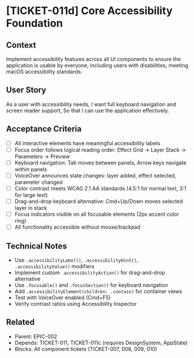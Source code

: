 # [TICKET-011d] Core Accessibility Foundation

## Context
Implement accessibility features across all UI components to ensure the application is usable by everyone, including users with disabilities, meeting macOS accessibility standards.

## User Story
As a user with accessibility needs,
I want full keyboard navigation and screen reader support,
So that I can use the application effectively.

## Acceptance Criteria
- [ ] All interactive elements have meaningful accessibility labels
- [ ] Focus order follows logical reading order: Effect Grid → Layer Stack → Parameters → Preview
- [ ] Keyboard navigation: Tab moves between panels, Arrow keys navigate within panels
- [ ] VoiceOver announces state changes: layer added, effect selected, parameter changed
- [ ] Color contrast meets WCAG 2.1 AA standards (4.5:1 for normal text, 3:1 for large text)
- [ ] Drag-and-drop keyboard alternative: Cmd+Up/Down moves selected layer in stack
- [ ] Focus indicators visible on all focusable elements (2px accent color ring)
- [ ] All functionality accessible without mouse/trackpad

## Technical Notes
- Use `.accessibilityLabel()`, `.accessibilityHint()`, `.accessibilityValue()` modifiers
- Implement custom `.accessibilityAction()` for drag-and-drop alternative
- Use `.focusable()` and `.focusSection()` for keyboard navigation
- Add `.accessibilityElement(children: .contain)` for container views
- Test with VoiceOver enabled (Cmd+F5)
- Verify contrast ratios using Accessibility Inspector

## Related
- Parent: EPIC-002
- Depends: TICKET-011, TICKET-011c (requires DesignSystem, AppState)
- Blocks: All component tickets (TICKET-007, 008, 009, 010)
